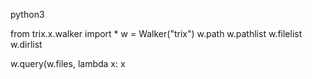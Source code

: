 

python3

from trix.x.walker import *
w = Walker("trix")
w.path
w.pathlist
w.filelist
w.dirlist

w.query(w.files, lambda x: x

